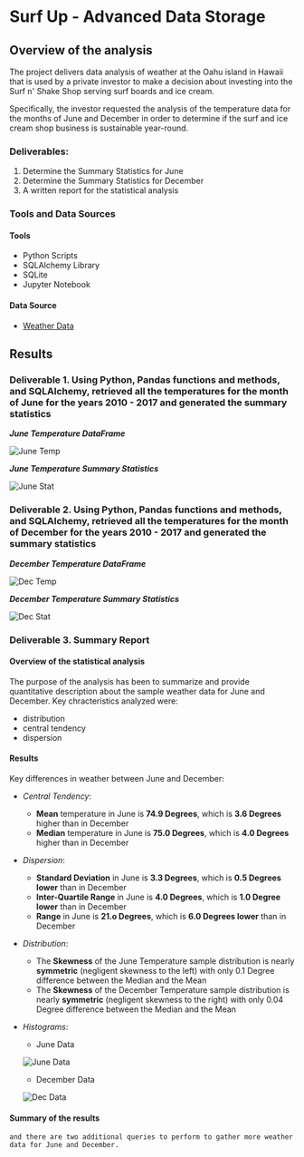 # Surf Up - Advanced Data Storage

## Overview of the analysis

The project delivers data analysis of weather at the Oahu island in Hawaii that is used by a private investor to make a decision about investing into the Surf n' Shake Shop serving surf boards and ice cream.

Specifically, the investor requested the analysis of the temperature data for the months of June and December in order to determine if the surf and ice cream shop business is sustainable year-round.

### Deliverables: 

1. Determine the Summary Statistics for June
2. Determine the Summary Statistics for December
3. A written report for the statistical analysis

### Tools and Data Sources

#### Tools

- Python Scripts
- SQLAlchemy Library
- SQLite
- Jupyter Notebook

#### Data Source

- [Weather Data](https://2u-data-curriculum-team.s3.amazonaws.com/dataviz-online/module_9/hawaii.sqlite)

## Results

### Deliverable 1. Using Python, Pandas functions and methods, and SQLAlchemy, retrieved all the temperatures for the month of **June** for the years 2010 - 2017 and generated the summary statistics

***June Temperature DataFrame***

![June Temp](/Resources/Jun_Temp_DF.png)

***June Temperature Summary Statistics***

![June Stat](/Resources/Jun_Temp_Stat.png)

### Deliverable 2. Using Python, Pandas functions and methods, and SQLAlchemy, retrieved all the temperatures for the month of **December** for the years 2010 - 2017 and generated the summary statistics

***December Temperature DataFrame***

![Dec Temp](/Resources/Dec_Temp_DF.png)

***December Temperature Summary Statistics***

![Dec Stat](/Resources/Dec_Temp_Stat.png)

### Deliverable 3. Summary Report

#### Overview of the statistical analysis

The purpose of the analysis has been to summarize and provide quantitative description about the sample weather data for June and December. Key chracteristics analyzed were:

- distribution
- central tendency
- dispersion

#### Results 

Key differences in weather between June and December:

- *Central Tendency*: 

    - **Mean** temperature in June is **74.9 Degrees**, which is **3.6 Degrees** higher than in December
    - **Median** temperature in June is **75.0 Degrees**, which is **4.0 Degrees** higher than in December

- *Dispersion*: 

    - **Standard Deviation** in June is **3.3 Degrees**, which is **0.5 Degrees lower** than in December
    - **Inter-Quartile Range** in June is **4.0 Degrees**, which is **1.0 Degree lower** than in December
    - **Range** in June is **21.o Degrees**, which is **6.0 Degrees lower** than in December

- *Distribution*: 

    - The **Skewness** of the June Temperature sample distribution is nearly **symmetric** (negligent skewness to the left) with only 0.1 Degree difference between the Median and the Mean
    - The **Skewness** of the December Temperature sample distribution is nearly **symmetric** (negligent skewness to the right) with only 0.04 Degree difference between the Median and the Mean

- *Histograms*:

    - June Data

    ![June Data](/Resources/Jun_Hist.png)

    - December Data

    ![Dec Data](/Resources/Dec_Hist.png)

#### Summary of the results
    and there are two additional queries to perform to gather more weather data for June and December.

